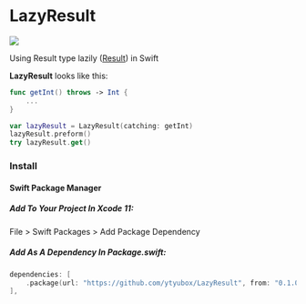# LazyResult

[![](http://img.shields.io/badge/Swift-5.0-blue.svg)]()

Using Result type lazily ([Result](https://developer.apple.com/documentation/swift/result)) in Swift

**LazyResult**  looks like this:
```swift
func getInt() throws -> Int {
	...
}

var lazyResult = LazyResult(catching: getInt)
lazyResult.preform()
try lazyResult.get()
```

### Install
#### Swift Package Manager
##### Add To Your Project In Xcode 11:
File > Swift Packages > Add Package Dependency
##### Add As A Dependency In Package.swift:
```swift
dependencies: [
    .package(url: "https://github.com/ytyubox/LazyResult", from: "0.1.0"),
],
```
